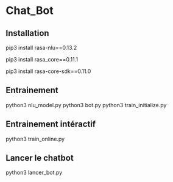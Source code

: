 # Chat_Bot



Installation
-----
pip3 install rasa-nlu==0.13.2

pip3 install rasa_core==0.11.1

pip3 install rasa-core-sdk==0.11.0


Entrainement
-----
python3 nlu_model.py
python3 bot.py
python3 train_initialize.py


Entrainement intéractif
------

python3 train_online.py

Lancer le chatbot
-----
python3 lancer_bot.py
